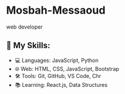 # Mosbah-Messaoud
web developer
## 🚀 My Skills:

- 💻 Languages: JavaScript, Python
- 🌐 Web: HTML, CSS, JavaScript, Bootstrap
- 🛠️ Tools: Git, GitHub, VS Code, Chr
- 📚 Learning: React.js,  Data Structures
